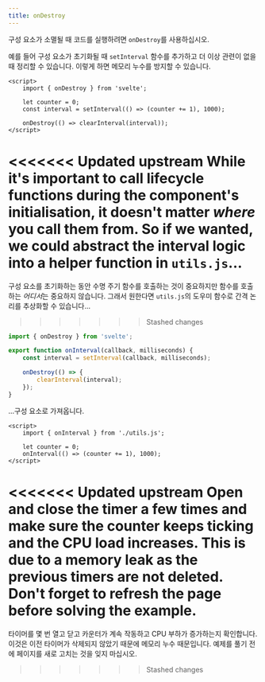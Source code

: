 ```yaml
---
title: onDestroy
---
```


구성 요소가 소멸될 때 코드를 실행하려면 `onDestroy`를 사용하십시오.

예를 들어 구성 요소가 초기화될 때 `setInterval` 함수를 추가하고 더 이상 관련이 없을 때 정리할 수 있습니다. 이렇게 하면 메모리 누수를 방지할 수 있습니다.

```svelte
<script>
	import { onDestroy } from 'svelte';

	let counter = 0;
	const interval = setInterval(() => (counter += 1), 1000);

	onDestroy(() => clearInterval(interval));
</script>
```

<<<<<<< Updated upstream
While it's important to call lifecycle functions during the component's initialisation, it doesn't matter _where_ you call them from. So if we wanted, we could abstract the interval logic into a helper function in `utils.js`...
=======
구성 요소를 초기화하는 동안 수명 주기 함수를 호출하는 것이 중요하지만 함수를 호출하는 *어디서*는 중요하지 않습니다. 그래서 원한다면 `utils.js`의 도우미 함수로 간격 논리를 추상화할 수 있습니다...
>>>>>>> Stashed changes

```js
import { onDestroy } from 'svelte';

export function onInterval(callback, milliseconds) {
	const interval = setInterval(callback, milliseconds);

	onDestroy(() => {
		clearInterval(interval);
	});
}
```

...구성 요소로 가져옵니다.

```svelte
<script>
	import { onInterval } from './utils.js';

	let counter = 0;
	onInterval(() => (counter += 1), 1000);
</script>
```

<<<<<<< Updated upstream
Open and close the timer a few times and make sure the counter keeps ticking and the CPU load increases. This is due to a memory leak as the previous timers are not deleted. Don't forget to refresh the page before solving the example.
=======
타이머를 몇 번 열고 닫고 카운터가 계속 작동하고 CPU 부하가 증가하는지 확인합니다. 이것은 이전 타이머가 삭제되지 않았기 때문에 메모리 누수 때문입니다. 예제를 풀기 전에 페이지를 새로 고치는 것을 잊지 마십시오.
>>>>>>> Stashed changes
